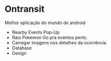 # Ontransit
Melhor aplicação do mundo de android

 - Nearby Events Pop-Up 
 - Raio Pokemon Go pra eventos perto. 
 - Carregar imagens nos detalhes da ocorrência 
 - Database 
 - Design
